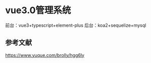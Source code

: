 # vue3.0管理系统

前台：vue3+typescript+element-plus 后台：koa2+sequelize+mysql



## 参考文献

https://www.yuque.com/brolly/hgg6ly